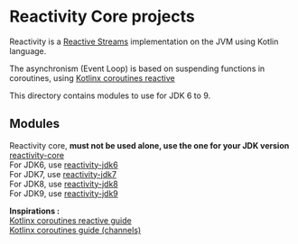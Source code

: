 # Reactivity Core projects

Reactivity is a [Reactive Streams](http://www.reactive-streams.org/) implementation on the JVM using Kotlin language.

The asynchronism (Event Loop) is based on suspending functions in coroutines, using [Kotlinx coroutines reactive](https://github.com/Kotlin/kotlinx.coroutines/tree/master/reactive/kotlinx-coroutines-reactive)

This directory contains modules to use for JDK 6 to 9.

## Modules

Reactivity core, **must not be used alone, use the one for your JDK version** [reactivity-core](reactivity-core/README.md)<br />
For JDK6, use [reactivity-jdk6](reactivity-jdk6/README.md)<br />
For JDK7, use [reactivity-jdk7](reactivity-jdk7/README.md)<br />
For JDK8, use [reactivity-jdk8](reactivity-jdk8/README.md)<br />
For JDK9, use [reactivity-jdk9](reactivity-jdk9/README.md)<br />

**Inspirations :**<br />
[Kotlinx coroutines reactive guide](https://github.com/Kotlin/kotlinx.coroutines/blob/master/reactive/coroutines-guide-reactive.md)<br />
[Kotlinx coroutines guide (channels)](https://github.com/Kotlin/kotlinx.coroutines/blob/master/coroutines-guide.md#channel-basics)